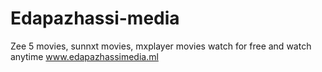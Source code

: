 # Edapazhassi-media
Zee 5 movies, sunnxt movies, mxplayer movies watch for free and watch anytime www.edapazhassimedia.ml
